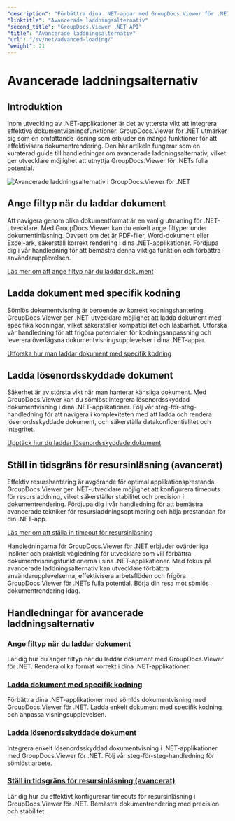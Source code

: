 ```yaml
---
"description": "Förbättra dina .NET-appar med GroupDocs.Viewer för .NET-handledningar. Lär dig att ange filtyper, hantera kodningar, läsa in lösenordsskyddade dokument och mer."
"linktitle": "Avancerade laddningsalternativ"
"second_title": "GroupDocs.Viewer .NET API"
"title": "Avancerade laddningsalternativ"
"url": "/sv/net/advanced-loading/"
"weight": 21
---
```


# Avancerade laddningsalternativ

## Introduktion

Inom utveckling av .NET-applikationer är det av yttersta vikt att integrera effektiva dokumentvisningsfunktioner. GroupDocs.Viewer för .NET utmärker sig som en omfattande lösning som erbjuder en mängd funktioner för att effektivisera dokumentrendering. Den här artikeln fungerar som en kuraterad guide till handledningar om avancerade laddningsalternativ, vilket ger utvecklare möjlighet att utnyttja GroupDocs.Viewer för .NETs fulla potential.

![Avancerade laddningsalternativ i GroupDocs.Viewer för .NET](/viewer/advanced-loading/image.png)
## Ange filtyp när du laddar dokument
Att navigera genom olika dokumentformat är en vanlig utmaning för .NET-utvecklare. Med GroupDocs.Viewer kan du enkelt ange filtyper under dokumentinläsning. Oavsett om det är PDF-filer, Word-dokument eller Excel-ark, säkerställ korrekt rendering i dina .NET-applikationer. Fördjupa dig i vår handledning för att bemästra denna viktiga funktion och förbättra användarupplevelsen.

[Läs mer om att ange filtyp när du laddar dokument](./specify-file-type/)

## Ladda dokument med specifik kodning
Sömlös dokumentvisning är beroende av korrekt kodningshantering. GroupDocs.Viewer ger .NET-utvecklare möjlighet att ladda dokument med specifika kodningar, vilket säkerställer kompatibilitet och läsbarhet. Utforska vår handledning för att frigöra potentialen för kodningsanpassning och leverera överlägsna dokumentvisningsupplevelser i dina .NET-appar.

[Utforska hur man laddar dokument med specifik kodning](./load-documents-encoding/)

## Ladda lösenordsskyddade dokument
Säkerhet är av största vikt när man hanterar känsliga dokument. Med GroupDocs.Viewer kan du sömlöst integrera lösenordsskyddad dokumentvisning i dina .NET-applikationer. Följ vår steg-för-steg-handledning för att navigera i komplexiteten med att ladda och rendera lösenordsskyddade dokument, och säkerställa datakonfidentialitet och integritet.

[Upptäck hur du laddar lösenordsskyddade dokument](./load-password-protected-document/)

## Ställ in tidsgräns för resursinläsning (avancerat)
Effektiv resurshantering är avgörande för optimal applikationsprestanda. GroupDocs.Viewer ger .NET-utvecklare möjlighet att konfigurera timeouts för resursladdning, vilket säkerställer stabilitet och precision i dokumentrendering. Fördjupa dig i vår handledning för att bemästra avancerade tekniker för resursladdningsoptimering och höja prestandan för din .NET-app.

[Läs mer om att ställa in timeout för resursinläsning](./set-resource-loading-timeout/)

Handledningarna för GroupDocs.Viewer för .NET erbjuder ovärderliga insikter och praktisk vägledning för utvecklare som vill förbättra dokumentvisningsfunktionerna i sina .NET-applikationer. Med fokus på avancerade laddningsalternativ kan utvecklare förbättra användarupplevelserna, effektivisera arbetsflöden och frigöra GroupDocs.Viewer för .NETs fulla potential. Börja din resa mot sömlös dokumentrendering idag.
## Handledningar för avancerade laddningsalternativ
### [Ange filtyp när du laddar dokument](./specify-file-type/)
Lär dig hur du anger filtyp när du laddar dokument med GroupDocs.Viewer för .NET. Rendera olika format korrekt i dina .NET-applikationer.
### [Ladda dokument med specifik kodning](./load-documents-encoding/)
Förbättra dina .NET-applikationer med sömlös dokumentvisning med GroupDocs.Viewer för .NET. Ladda enkelt dokument med specifik kodning och anpassa visningsupplevelsen.
### [Ladda lösenordsskyddade dokument](./load-password-protected-document/)
Integrera enkelt lösenordsskyddad dokumentvisning i .NET-applikationer med GroupDocs.Viewer för .NET. Följ vår steg-för-steg-handledning för sömlöst arbete.
### [Ställ in tidsgräns för resursinläsning (avancerat)](./set-resource-loading-timeout/)
Lär dig hur du effektivt konfigurerar timeouts för resursinläsning i GroupDocs.Viewer för .NET. Bemästra dokumentrendering med precision och stabilitet.